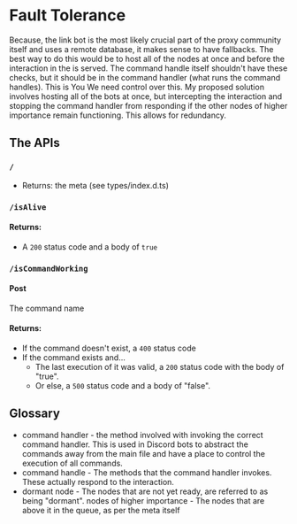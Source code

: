 # Fault Tolerance

Because, the link bot is the most likely crucial part of the proxy community itself and uses a remote database, it makes sense to have fallbacks. The best way to do this would be to host all of the nodes at once and before the interaction in the is served. The command handle itself shouldn't have these checks, but it should be in the command handler (what runs the command handles). This is You We need control over this. My proposed solution involves hosting all of the bots at once, but intercepting the interaction and stopping the command handler from responding if the other nodes of higher importance remain functioning. This allows for redundancy.

## The APIs

### `/`

-   Returns: the meta (see types/index.d.ts)

### `/isAlive`

#### Returns:

-   A `200` status code and a body of `true`

### `/isCommandWorking`

#### Post

The command name

#### Returns:

-   If the command doesn't exist, a `400` status code
-   If the command exists and...
    -   The last execution of it was valid, a `200` status code with the body of "true".
    -   Or else, a `500` status code and a body of "false".

## Glossary

-   command handler - the method involved with invoking the correct command handler. This is used in Discord bots to abstract the commands away from the main file and have a place to control the execution of all commands.
-   command handle - The methods that the command handler invokes. These actually respond to the interaction.
-   dormant node - The nodes that are not yet ready, are referred to as being "dormant".
    nodes of higher importance - The nodes that are above it in the queue, as per the meta itself
